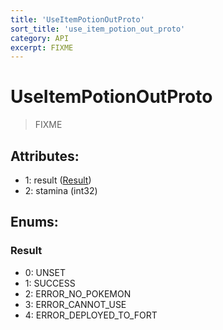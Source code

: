 ```yaml
---
title: 'UseItemPotionOutProto'
sort_title: 'use_item_potion_out_proto'
category: API
excerpt: FIXME
---
```


# UseItemPotionOutProto

> FIXME

## Attributes:

- 1: result ([Result](#result))
- 2: stamina (int32)

## Enums:

### Result
- 0: UNSET
- 1: SUCCESS
- 2: ERROR_NO_POKEMON
- 3: ERROR_CANNOT_USE
- 4: ERROR_DEPLOYED_TO_FORT
